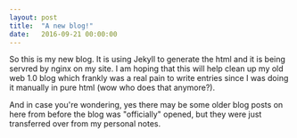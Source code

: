 ```yaml
---
layout: post
title:  "A new blog!"
date:   2016-09-21 00:00:00
---
```


So this is my new blog. It is using Jekyll to generate the html and it is being servred by nginx on my site.
I am hoping that this will help clean up my old web 1.0 blog which frankly was a real pain to write entries since I was doing it manually in pure html (wow who does that anymore?).

And in case you're wondering, yes there may be some older blog posts on here from before the blog was "officially" opened, but they were just transferred over from my personal notes.
